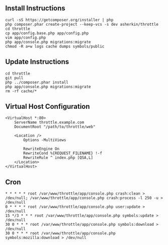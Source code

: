 ## Install Instructions
    curl -sS https://getcomposer.org/installer | php
    php composer.phar create-project --keep-vcs -s dev asherkin/throttle
    cd throttle
    cp app/config.base.php app/config.php
    vim app/config.php
    php app/console.php migrations:migrate
    chmod -R a+w logs cache dumps symbols/public

## Update Instructions
    cd throttle
    git pull
    php ../composer.phar install
    php app/console.php migrations:migrate
    rm -rf cache/*

## Virtual Host Configuration
    <VirtualHost *:80>
        ServerName throttle.example.com
        DocumentRoot "/path/to/throttle/web"

        <Location />
            Options -MultiViews

            RewriteEngine On
            RewriteCond %{REQUEST_FILENAME} !-f
            RewriteRule ^ index.php [QSA,L]
        </Location>
    </VirtualHost>

## Cron
    * * * * * root /var/www/throttle/app/console.php crash:clean > /dev/null; /var/www/throttle/app/console.php crash:process -l 250 -u > /dev/null
    0 * * * * root /var/www/throttle/app/console.php user:update > /dev/null
    15 */3 * * * root /var/www/throttle/app/console.php symbols:update > /dev/null
    30 0 * * * root /var/www/throttle/app/console.php symbols:download > /dev/null
    30 0 * * * root /var/www/throttle/app/console.php symbols:mozilla:download > /dev/null
